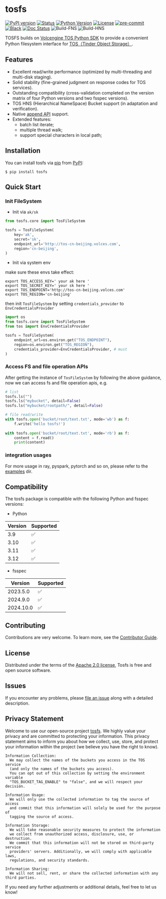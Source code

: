 # tosfs

[![PyPI version](https://badge.fury.io/py/tosfs.svg)](https://pypi.python.org/pypi/tosfs/)
[![Status](https://img.shields.io/pypi/status/tosfs.svg)](https://pypi.org/project/tosfs/)
[![Python Version](https://img.shields.io/pypi/pyversions/tosfs.svg)](https://pypi.org/project/tosfs/)
[![License](https://img.shields.io/pypi/l/tosfs)](https://opensource.org/licenses/Apache-2.0)
[![pre-commit](https://img.shields.io/badge/pre--commit-enabled-brightgreen?logo=pre-commit&logoColor=white)](https://github.com/pre-commit/pre-commit)
[![Black](https://img.shields.io/badge/code%20style-black-000000.svg)](https://github.com/psf/black)
[![Doc Status](https://readthedocs.org/projects/tosfs/badge/?version=latest)](https://tosfs.readthedocs.io/en/latest/?badge=latest)
![Build-FNS](https://github.com/fsspec/tosfs/workflows/CI-FNS/badge.svg)
![Build-HNS](https://github.com/fsspec/tosfs/workflows/CI-HNS/badge.svg)


TOSFS builds on [Volcengine TOS Python SDK](https://github.com/volcengine/ve-tos-python-sdk) to provide a convenient Python filesystem interface for [TOS（Tinder Object Storage）](https://www.volcengine.com/docs/6349/74820).

## Features

* Excellent read/write performance (optimized by multi-threading and multi-disk staging).
* Solid stability (fine-grained judgment on response codes for TOS services).
* Outstanding compatibility (cross-validation completed on the version matrix of four Python versions and two fsspec versions).
* TOS HNS (Hierarchical NameSpace) Bucket support (in adaptation and verification).
* Native [append API](https://www.volcengine.com/docs/6349/74863) support.
* Extended features:
  * batch list iterate;
  * multiple thread walk;
  * support special characters in local path;

## Installation

You can install tosfs via [pip](https://pip.pypa.io/) from [PyPI](https://pypi.org/):

```shell
$ pip install tosfs
```

## Quick Start

### Init FileSystem

* Init via `ak/sk`

```python
from tosfs.core import TosFileSystem

tosfs = TosFileSystem(
    key='ak',
    secret='sk',
    endpoint_url='http://tos-cn-beijing.volces.com',
    region='cn-beijing',
)
```

* Init via system env

make sure these envs take effect:

```shell
export TOS_ACCESS_KEY=' your ak here '
export TOS_SECRET_KEY=' your sk here '
export TOS_ENDPOINT='http://tos-cn-beijing.volces.com'
export TOS_REGION='cn-beijing'
```
then init `TosFileSystem` by setting `credentials_provider` to `EnvCredentialsProvider`

```python
import os
from tosfs.core import TosFileSystem
from tos import EnvCredentialsProvider

tosfs = TosFileSystem(
    endpoint_url=os.environ.get("TOS_ENDPOINT"),
    region=os.environ.get("TOS_REGION"),
    credentials_provider=EnvCredentialsProvider, # must
)
```

### Access FS and file operation APIs

After getting the instance of `TosFileSystem` by following the above guidance,
now we can access fs and file operation apis, e.g.

```python
# list
tosfs.ls("")
tosfs.ls("mybucket", detail=False)
tosfs.ls("mybucket/rootpath/", detail=False)

# file read/write
with tosfs.open('bucket/root/text.txt', mode='wb') as f:
    f.write('hello tosfs!')
    
with tosfs.open('bucket/root/text.txt', mode='rb') as f:
    content = f.read()
    print(content)
```

### integration usages

For more usage in ray, pyspark, pytorch and so on, please refer to the [examples](https://github.com/fsspec/tosfs/tree/main/examples) dir.

## Compatibility

The tosfs package is compatible with the following Python and fsspec versions:

* Python

| Version | Supported |
|---------|-----------|
| 3.9     | ✅         |
| 3.10    | ✅         |
| 3.11    | ✅         |
| 3.12    | ✅         |

* fsspec

| Version   | Supported |
|-----------|------|
| 2023.5.0  | ✅   |
| 2024.9.0  | ✅   |
| 2024.10.0 | ✅   |

## Contributing
Contributions are very welcome. To learn more, see the [Contributor Guide](https://github.com/fsspec/tosfs/blob/main/CONTRIBUTING.md).

## License
Distributed under the terms of the [Apache 2.0 license](https://github.com/fsspec/tosfs/blob/main/LICENSE), Tosfs is free and open source software.

## Issues
If you encounter any problems, please [file an issue](https://github.com/fsspec/tosfs/issues/new/choose) along with a detailed description.

## Privacy Statement
Welcome to use our open-source project [tosfs](https://github.com/fsspec/tosfs). We highly value your privacy and are committed to protecting your information. This privacy statement aims to inform you about how we collect, use, store, and protect your information within the project (we believe you have the right to know).

    Information Collection: 
      We may collect the names of the buckets you access in the TOS service 
      (and only the names of the buckets you access). 
      You can opt out of this collection by setting the environment variable 
      "TOS_BUCKET_TAG_ENABLE" to "false", and we will respect your decision.

    Information Usage: 
      We will only use the collected information to tag the source of access 
      and commit that this information will solely be used for the purpose of 
      tagging the source of access.

    Information Storage: 
      We will take reasonable security measures to protect the information 
      we collect from unauthorized access, disclosure, use, or destruction. 
      We commit that this information will not be stored on third-party service 
      providers' servers. Additionally, we will comply with applicable laws, 
      regulations, and security standards.

    Information Sharing: 
      We will not sell, rent, or share the collected information with any third parties.

If you need any further adjustments or additional details, feel free to let us know!
